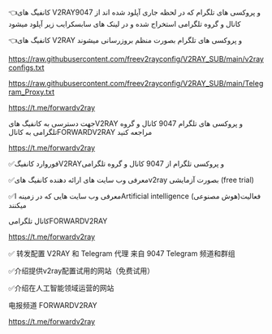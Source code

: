 👈کانفیگ های V2RAYو پروکسی های تلگرام که در لحظه جاری آپلود شده اند از 9047 کانال و گروه تلگرامی استخراج شده  و در  لینک های سابسکرایب زیر آپلود میشود


👈کانفیگ های V2RAY و پروکسی های تلگرام   بصورت منظم بروزرسانی میشوند



https://raw.githubusercontent.com/freev2rayconfig/V2RAY_SUB/main/v2rayconfigs.txt


 


https://raw.githubusercontent.com/freev2rayconfig/V2RAY_SUB/main/Telegram_Proxy.txt




https://t.me/forwardv2ray


جهت دسترسی به کانفیگ هایV2RAY و پروکسی های تلگرام 9047 کانال و گروه تلگرامی به کانالFORWARDV2RAY مراجعه کنید

https://t.me/forwardv2ray

✅فوروارد کانفیگV2RAYو پروکسی تلگرام 
از 9047 کانال و گروه تلگرامی 

✅معرفی وب سایت های ارائه دهنده کانفیگ هایv2ray بصورت آزمایشی (free trial)

✅معرفی  وب سایت هایی که در زمینه  اArtificial intelligence (هوش مصنوعی)فعالیت میکنند


کانال تلگرامیFORWARDV2RAY

https://t.me/forwardv2ray


✅ 转发配置 V2RAY 和 Telegram 代理
来自 9047 Telegram 频道和群组

✅介绍提供v2ray配置试用的网站（免费试用）

✅介绍在人工智能领域运营的网站


电报频道 FORWARDV2RAY

https://t.me/forwardv2ray
